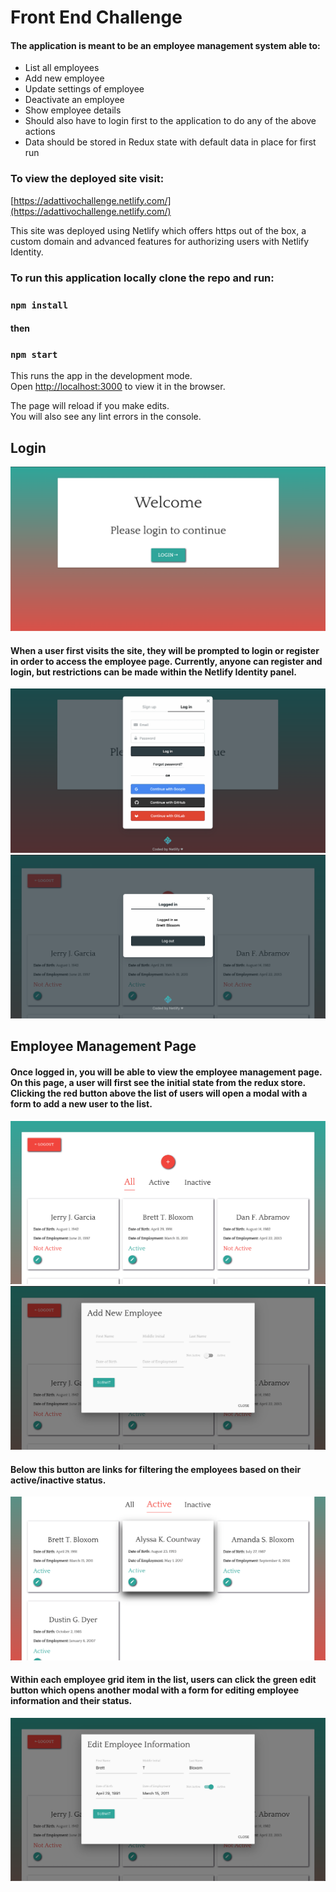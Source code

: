 # Front End Challenge

#### The application is meant to be an employee management system able to:
- List all employees
- Add new employee
- Update settings of employee
- Deactivate an employee
- Show employee details
- Should also have to login first to the application to do any of the above actions
- Data should be stored in Redux state with default data in place for first run 


### To view the deployed site visit:

[https://adattivochallenge.netlify.com/](https://adattivochallenge.netlify.com/)

This site was deployed using Netlify which offers https out of the box, a custom domain and advanced features for authorizing users with Netlify Identity.

### To run this application locally clone the repo and run:
### `npm install`
#### then
### `npm start`

This runs the app in the development mode.<br>
Open [http://localhost:3000](http://localhost:3000) to view it in the browser.

The page will reload if you make edits.<br>
You will also see any lint errors in the console.

## Login 

![Login](src/screenshots/login-landing.png)

#### When a user first visits the site, they will be prompted to login or register in order to access the employee page. Currently, anyone can register and login, but restrictions can be made within the Netlify Identity panel. 

![Login Modal](src/screenshots/login-modal.png)
![Logged in](src/screenshots/logged-in.png)


## Employee Management Page

#### Once logged in, you will be able to view the employee management page. On this page, a user will first see the initial state from the redux store. Clicking the red button above the list of users will open a modal with a form to add a new user to the list. 

![Home](src/screenshots/home.png)
![Add](src/screenshots/add.png)

#### Below this button are links for filtering the employees based on their active/inactive status.

![Filter](src/screenshots/filter.png)

#### Within each employee grid item in the list, users can click the green edit button which opens another modal with a form for editing employee information and their status.

![Edit](src/screenshots/edit.png)



